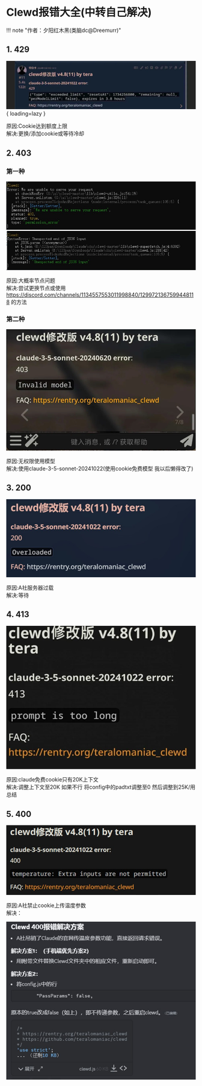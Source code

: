 # Clewd报错大全(中转自己解决)

!!! note "作者：夕阳红木黑(类脑dc@Dreemurr)"



## 1. 429

![img](clewd/1.jpg){ loading=lazy }

原因:Cookie达到额度上限  
解决:更换/添加cookie或等待冷却 

## 2. 403

### 第一种

<img src="cloewd_error/2.jpg" alt="image"  />

<img src="cloewd_error/3.jpg" alt="image"  />

原因:大概率节点问题  
解决:尝试更换节点或使用
https://discord.com/channels/1134557553011998840/1299721367599448118 的方法

### 第二种

<img src="cloewd_error/4.jpg" alt="image"  />

原因:无权限使用模型  
解决:使用claude-3-5-sonnet-20241022(使用cookie免费模型 我以后懒得改了)

## 3. 200

<img src="cloewd_error/5.jpg" alt="image"  />

原因:A社服务器过载  
解决:等待

## 4. 413

<img src="cloewd_error/6.jpg" alt="image"  />

原因:claude免费cookie只有20K上下文  
解决:调整上下文至20K 如果不行 将config中的padtxt调整至0 然后调整到25K/用总结

## 5. 400

<img src="cloewd_error/7.jpg" alt="image"  />

原因:A社禁止cookie上传温度参数  
解决：

<img src="cloewd_error/8.jpg" alt="image"  />